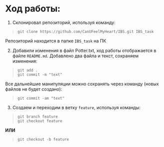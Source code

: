 # Ход работы:

1. Склонировал репозиторий, используя команду: 
> `git clone https://github.com/CanUFeelMyHeart/IBS.git IBS_task` 

Репозиторий находится в папке `IBS_task` на ПК

2. Добавили изменения в файл Potter.txt, ход работы отображается в файле `README.md`. Добавлено два файла и текст, сохраняем изменения:
> `git add .`  
`git commit -m "text"`

Все дальнейшие манипуляции можно сохранять через команду (новых файлов не будет создано):
> `git commit -am "text"`

3. Создаем и переходим в ветку `feature`, используя команды:
> `git branch feature`  
`git checkout feature`  

**ИЛИ**  
> `git checkout -b feature`